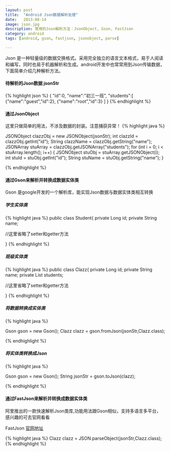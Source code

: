 ```yaml
---
layout: post
title:  "Android Json数据解析处理"
date:   2013-08-14
image: json.jpg
description: 常用的Json解析方法：JsonObject, Gson, FastJson
category: android
tags: [android, gson, fastjson, jsonobject, parse]

---
```


Json 是一种轻量级的数据交换格式。采用完全独立的语言文本格式，易于人阅读和编写，同时也易于机器解析和生成。android开发中也常常用到Json传输数据，下面简单介绍几种解析方法。


#### 待解析的Json数据 jsonStr
{% highlight json %}
{
  "id":0,
  "name":"初三一班",
  "students":[
     {"name":"guest","id":2},
     {"name":"root","id":3}
  ]
}
{% endhighlight %}

#### 通过JsonObject
这里只做简单的用法，不涉及数据的封装。注意捕获异常！
{% highlight java %}

JSONObject clazzObj = new JSONObject(jsonStr);
int clazzId = clazzObj.getInt("id");
String clazzName = clazzObj.getString("name");
JSONArray stuArray = clazzObj.getJSONArray("students");
for (int i = 0; i < stuArray.length(); i++) {
  JSONObject stuObj = stuArray.getJSONObject(i);
  int stuId = stuObj.getInt("id");
  String stuName = stuObj.getString("name");
}        

{% endhighlight %}


#### 通过Gson来解析并转换成数据实体类
Gson 是google开发的一个解析库，能实现Json数据与数据实体类相互转换

##### 学生实体类

{% highlight java %}
public class Student{
  private Long id;
  private String name;

  //这里省略了setter和getter方法

}
{% endhighlight %}

##### 班级实体类

{% highlight java %}
public class Clazz{
  private Long id;
  private String name;
  private List<Student> students;

  //这里省略了setter和getter方法

}
{% endhighlight %}

##### 将数据转换成实体类
{% highlight java %}

Gson gson = new Gson();
Clazz clazz = gson.fromJson(jsonStr,Clazz.class);

{% endhighlight %}

##### 将实体类转换成Json
{% highlight java %}

Gson gson = new Gson();
String jsonStr = gson.toJson(clazz);

{% endhighlight %}


#### 通过FastJson来解析并转换成数据实体类
阿里推出的一款快速解析Json类库,功能用法跟Gson相似，支持多语言多平台，感兴趣的可去官网看看

FastJson [官网地址](http://www.codeproject.com/Articles/159450/fastJSON)

{% highlight java %}
Clazz clazz = JSON.parseObject(jsonStr,Clazz.class);
{% endhighlight %}









